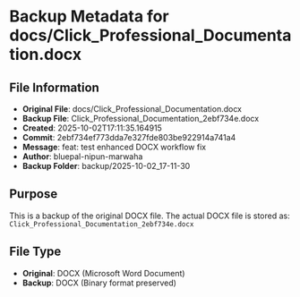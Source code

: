 # Backup Metadata for docs/Click_Professional_Documentation.docx

## File Information
- **Original File**: docs/Click_Professional_Documentation.docx
- **Backup File**: Click_Professional_Documentation_2ebf734e.docx
- **Created**: 2025-10-02T17:11:35.164915
- **Commit**: 2ebf734ef773dda7e327fde803be922914a741a4
- **Message**: feat: test enhanced DOCX workflow fix
- **Author**: bluepal-nipun-marwaha
- **Backup Folder**: backup/2025-10-02_17-11-30

## Purpose
This is a backup of the original DOCX file. The actual DOCX file is stored as: `Click_Professional_Documentation_2ebf734e.docx`

## File Type
- **Original**: DOCX (Microsoft Word Document)
- **Backup**: DOCX (Binary format preserved)
